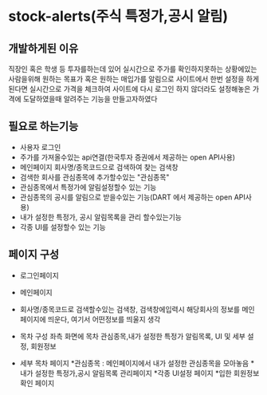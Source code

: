 # stock-alerts(주식 특정가,공시 알림)
## 개발하게된 이유
직장인 혹은 학생 등 투자를하는데 있어 실시간으로 주가를 확인하지못하는 상황에있는 사람을위해 원하는 목표가 혹은 원하는 매입가를 알림으로 사이트에서 한번 설정을 하게된다면 실시간으로 가격을 체크하여 사이트에 다시 로그인 하지 않더라도 설정해놓은 가격에 도달하였을때 알려주는 기능을 만들고자하였다

## 필요로 하는기능
* 사용자 로그인
* 주가를 가져올수있는 api연결(한국투자 증권에서 제공하는 open API사용)
* 메인페이지 회사명/종목코드으로 검색하여 찾는 검색창
* 검색한 회사를 관심종목에 추가할수있는 "관심종목"
* 관심종목에서 특정가에 알림설정할수 있는 기능
* 관심종목의 공시를 알림으로 받을수있는 기능(DART 에서 제공하는 open API사용)
* 내가 설정한 특정가, 공시 알림목록을 관리 할수있는기능
* 각종 UI를 설정할수 있는 기능

## 페이지 구성
* 로그인페이지
* 메인페이지
 * 회사명/종목코드로 검색할수있는 검색창, 검색창에입력시 해당회사의 정보를 메인페이지에 띄운다, 여기서 어떤정보를 띄울지 생각
 
 * 목차 구성 좌측 화면에  목차 관심종목,내가 설정한 특정가 알림목록, UI 및 세부 설정, 회원정보
* 세부 목차 페이지
 *관심종목 : 메인페이지에서 내가 설정한 관심종목을 모아놓음
 *내가 설정한 특정가,공시 알림목록 관리페이지
 *각종  UI설정 페이지
 *입한 회원정보 확인 페이지
